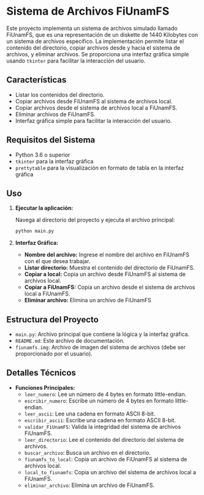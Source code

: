 # Sistema de Archivos FiUnamFS

Este proyecto implementa un sistema de archivos simulado llamado FiUnamFS, que es una representación de un diskette de 1440 Kilobytes con un sistema de archivos específico. La implementación permite listar el contenido del directorio, copiar archivos desde y hacia el sistema de archivos, y eliminar archivos. Se proporciona una interfaz gráfica simple usando `tkinter` para facilitar la interacción del usuario.

## Características

- Listar los contenidos del directorio.
- Copiar archivos desde FiUnamFS al sistema de archivos local.
- Copiar archivos desde el sistema de archivos local a FiUnamFS.
- Eliminar archivos de FiUnamFS.
- Interfaz gráfica simple para facilitar la interacción del usuario.

## Requisitos del Sistema

- Python 3.6 o superior
- `tkinter` para la interfaz gráfica
- `prettytable` para la visualización en formato de tabla en la interfaz gráfica

## Uso

1. **Ejecutar la aplicación:**

    Navega al directorio del proyecto y ejecuta el archivo principal:

    ```bash
    python main.py
    ```

2. **Interfaz Gráfica:**

    - **Nombre del archivo:** Ingrese el nombre del archivo en FiUnamFS con el que desea trabajar.
    - **Listar directorio:** Muestra el contenido del directorio de FiUnamFS.
    - **Copiar a local:** Copia un archivo desde FiUnamFS al sistema de archivos local.
    - **Copiar a FiUnamFS:** Copia un archivo desde el sistema de archivos local a FiUnamFS.
    - **Eliminar archivo:** Elimina un archivo de FiUnamFS

## Estructura del Proyecto

- `main.py`: Archivo principal que contiene la lógica y la interfaz gráfica.
- `README.md`: Este archivo de documentación.
- `fiunamfs.img`: Archivo de imagen del sistema de archivos (debe ser proporcionado por el usuario).

## Detalles Técnicos

- **Funciones Principales:**
  - `leer_numero`: Lee un número de 4 bytes en formato little-endian.
  - `escribir_numero`: Escribe un número de 4 bytes en formato little-endian.
  - `leer_ascii`: Lee una cadena en formato ASCII 8-bit.
  - `escribir_ascii`: Escribe una cadena en formato ASCII 8-bit.
  - `validar_FiUnamFS`: Valida la integridad del sistema de archivos FiUnamFS.
  - `leer_directorio`: Lee el contenido del directorio del sistema de archivos.
  - `buscar_archivo`: Busca un archivo en el directorio.
  - `fiunamfs_to_local`: Copia un archivo de FiUnamFS al sistema de archivos local.
  - `local_to_fiunamfs`: Copia un archivo del sistema de archivos local a FiUnamFS.
  - `eliminar_archivo`: Elimina un archivo de FiUnamFS.


